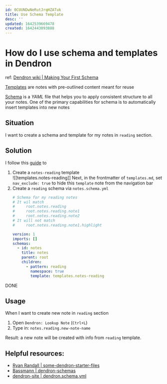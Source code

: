 ```yaml
---
id: 0CUUNDwNeRutJrqHZATuk
title: Use Schema Template
desc: ''
updated: 1642539669478
created: 1642443093888
---
```

# How do I use schema and templates in Dendron
ref: [Dendron wiki | Making Your First Schema](https://wiki.dendron.so/notes/5U4eAiqshI67VxIL40KWH/)

[Templates](https://wiki.dendron.so/notes/861cbdf8-102e-4633-9933-1f3d74df53d2/) are notes with pre-outlined content meant for reuse

[Schema](https://wiki.dendron.so/notes/c5e5adde-5459-409b-b34d-a0d75cbb1052/) is a *YAML* file that helps you to apply consistent structure to all your notes. One of the primary capabilities for schema is to automatically insert templates into new notes

## Situation

I want to create a schema and template for my notes in `reading` section.

## Solution
I follow this [guide](https://wiki.dendron.so/notes/5U4eAiqshI67VxIL40KWH/) to
1. Create a `notes-reading` template  
    ![[templates.notes-reading]]
    Next, in the frontmatter of `templates.md`, set `nav_exclude: true` to hide this `template` note from the navigation bar
2. Create a `reading` schema via `notes.schema.yml`
    ```yml
    # Schema for my reading notes
    # It wil match 
    #     root.notes.reading
    #     root.notes.reading.note1
    #     root.notes.reading.note2
    # It will not match
    #     root.notes.reading.note1.highlight 
    
    version: 1
    imports: []
    schemas:
      - id: notes
        title: notes
        parent: root
        children:
          - pattern: reading
            namespace: true
            template: templates.notes-reading
    ```

DONE

## Usage
When I want to create new note in `reading` section
1. Open `Dendron: Lookup Note` (`Ctrl+L`)
2. Type in: `notes.reading.new-note-name`

Result: a new note will be created with info from `reading` template.

## Helpful resources:
- [Ryan Randall | some-dendron-starter-files](https://github.com/ryan-p-randall/some-dendron-starter-files)
- [Bassmann | dendron-schemas](https://github.com/Bassmann/Dendron-schemas)
- [dendron-site | dendron.schema.yml](https://github.com/dendronhq/dendron-site/blob/master/vault/dendron.schema.yml)